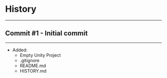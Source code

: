 # History
---

## Commit #1 - Initial commit
---
* Added:
    - Empty Unity Project
    - .gitignore
    - README.md
    - HISTORY.md
